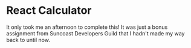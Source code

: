 # React Calculator

It only took me an afternoon to complete this! It was just a bonus assignment from Suncoast Developers Guild that I hadn't made my way back to until now.
